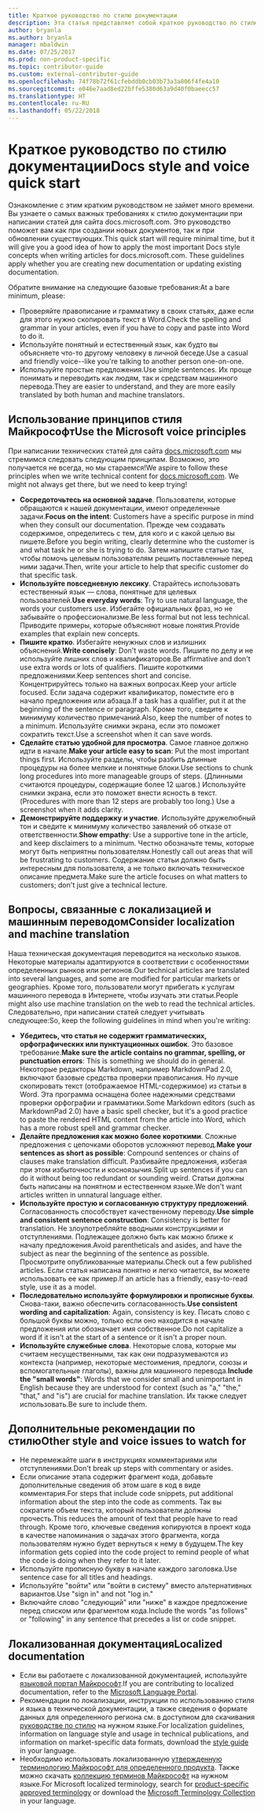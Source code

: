 ```yaml
---
title: Краткое руководство по стилю документации
description: Эта статья представляет собой краткое руководство по стилю документации, содержащее общие принципы для начала работы по написанию статей для сайта docs.microsoft.com.
author: bryanla
ms.author: bryanla
manager: mbaldwin
ms.date: 07/25/2017
ms.prod: non-product-specific
ms.topic: contributor-guide
ms.custom: external-contributor-guide
ms.openlocfilehash: 74f78b72f61cfebddb0cb03b73a3a806f4fe4a10
ms.sourcegitcommit: e046e7aad8ed22bffe5380d63a9d40f0baeecc57
ms.translationtype: HT
ms.contentlocale: ru-RU
ms.lasthandoff: 05/22/2018
---
```

# <a name="docs-style-and-voice-quick-start"></a><span data-ttu-id="6e97f-103">Краткое руководство по стилю документации</span><span class="sxs-lookup"><span data-stu-id="6e97f-103">Docs style and voice quick start</span></span>

<span data-ttu-id="6e97f-104">Ознакомление с этим кратким руководством не займет много времени. Вы узнаете о самых важных требованиях к стилю документации при написании статей для сайта docs.microsoft.com. Это руководство поможет вам как при создании новых документов, так и при обновлении существующих.</span><span class="sxs-lookup"><span data-stu-id="6e97f-104">This quick start will require minimal time, but it will give you a good idea of how to apply the most important Docs style concepts when writing articles for docs.microsoft.com. These guidelines apply whether you are creating new documentation or updating existing documentation.</span></span>

<span data-ttu-id="6e97f-105">Обратите внимание на следующие базовые требования:</span><span class="sxs-lookup"><span data-stu-id="6e97f-105">At a bare minimum, please:</span></span>

- <span data-ttu-id="6e97f-106">Проверяйте правописание и грамматику в своих статьях, даже если для этого нужно скопировать текст в Word.</span><span class="sxs-lookup"><span data-stu-id="6e97f-106">Check the spelling and grammar in your articles, even if you have to copy and paste into Word to do it.</span></span>
- <span data-ttu-id="6e97f-107">Используйте понятный и естественный язык, как будто вы объясняете что-то другому человеку в личной беседе.</span><span class="sxs-lookup"><span data-stu-id="6e97f-107">Use a casual and friendly voice--like you're talking to another person one-on-one.</span></span>
- <span data-ttu-id="6e97f-108">Используйте простые предложения.</span><span class="sxs-lookup"><span data-stu-id="6e97f-108">Use simple sentences.</span></span> <span data-ttu-id="6e97f-109">Их проще понимать и переводить как людям, так и средствам машинного перевода.</span><span class="sxs-lookup"><span data-stu-id="6e97f-109">They are easier to understand, and they are more easily translated by both human and machine translators.</span></span>

## <a name="use-the-microsoft-voice-principles"></a><span data-ttu-id="6e97f-110">Использование принципов стиля Майкрософт</span><span class="sxs-lookup"><span data-stu-id="6e97f-110">Use the Microsoft voice principles</span></span>

<span data-ttu-id="6e97f-111">При написании технических статей для сайта [docs.microsoft.com](https://docs.microsoft.com) мы стремимся следовать следующим принципам. Возможно, это получается не всегда, но мы стараемся!</span><span class="sxs-lookup"><span data-stu-id="6e97f-111">We aspire to follow these principles when we write technical content for [docs.microsoft.com](https://docs.microsoft.com). We might not always get there, but we need to keep trying!</span></span>

- <span data-ttu-id="6e97f-112">**Сосредоточьтесь на основной задаче**. Пользователи, которые обращаются к нашей документации, имеют определенные задачи.</span><span class="sxs-lookup"><span data-stu-id="6e97f-112">**Focus on the intent**: Customers have a specific purpose in mind when they consult our documentation.</span></span> <span data-ttu-id="6e97f-113">Прежде чем создавать содержимое, определитесь с тем, для кого и с какой целью вы пишете.</span><span class="sxs-lookup"><span data-stu-id="6e97f-113">Before you begin writing, clearly determine who the customer is and what task he or she is trying to do.</span></span> <span data-ttu-id="6e97f-114">Затем напишите статью так, чтобы помочь целевым пользователям решить поставленные перед ними задачи.</span><span class="sxs-lookup"><span data-stu-id="6e97f-114">Then, write your article to help that specific customer do that specific task.</span></span>
- <span data-ttu-id="6e97f-115">**Используйте повседневную лексику**. Старайтесь использовать естественный язык — слова, понятные для целевых пользователей.</span><span class="sxs-lookup"><span data-stu-id="6e97f-115">**Use everyday words**: Try to use natural language, the words your customers use.</span></span> <span data-ttu-id="6e97f-116">Избегайте официальных фраз, но не забывайте о профессионализме.</span><span class="sxs-lookup"><span data-stu-id="6e97f-116">Be less formal but not less technical.</span></span> <span data-ttu-id="6e97f-117">Приводите примеры, которые объясняют новые понятия.</span><span class="sxs-lookup"><span data-stu-id="6e97f-117">Provide examples that explain new concepts.</span></span>
- <span data-ttu-id="6e97f-118">**Пишите кратко**. Избегайте ненужных слов и излишних объяснений.</span><span class="sxs-lookup"><span data-stu-id="6e97f-118">**Write concisely**: Don't waste words.</span></span> <span data-ttu-id="6e97f-119">Пишите по делу и не используйте лишних слов и квалификаторов.</span><span class="sxs-lookup"><span data-stu-id="6e97f-119">Be affirmative and don't use extra words or lots of qualifiers.</span></span> <span data-ttu-id="6e97f-120">Пишите короткими предложениями.</span><span class="sxs-lookup"><span data-stu-id="6e97f-120">Keep sentences short and concise.</span></span> <span data-ttu-id="6e97f-121">Концентрируйтесь только на важных вопросах.</span><span class="sxs-lookup"><span data-stu-id="6e97f-121">Keep your article focused.</span></span> <span data-ttu-id="6e97f-122">Если задача содержит квалификатор, поместите его в начало предложения или абзаца.</span><span class="sxs-lookup"><span data-stu-id="6e97f-122">If a task has a qualifier, put it at the beginning of the sentence or paragraph.</span></span> <span data-ttu-id="6e97f-123">Кроме того, сведите к минимуму количество примечаний.</span><span class="sxs-lookup"><span data-stu-id="6e97f-123">Also, keep the number of notes to a minimum.</span></span> <span data-ttu-id="6e97f-124">Используйте снимки экрана, если это поможет сократить текст.</span><span class="sxs-lookup"><span data-stu-id="6e97f-124">Use a screenshot when it can save words.</span></span>
- <span data-ttu-id="6e97f-125">**Сделайте статью удобной для просмотра**. Самое главное должно идти в начале.</span><span class="sxs-lookup"><span data-stu-id="6e97f-125">**Make your article easy to scan**: Put the most important things first.</span></span> <span data-ttu-id="6e97f-126">Используйте разделы, чтобы разбить длинные процедуры на более мелкие и понятные блоки.</span><span class="sxs-lookup"><span data-stu-id="6e97f-126">Use sections to chunk long procedures into more manageable groups of steps.</span></span> <span data-ttu-id="6e97f-127">(Длинными считаются процедуры, содержащие более 12 шагов.) Используйте снимки экрана, если это поможет внести ясность в текст.</span><span class="sxs-lookup"><span data-stu-id="6e97f-127">(Procedures with more than 12 steps are probably too long.) Use a screenshot when it adds clarity.</span></span>
- <span data-ttu-id="6e97f-128">**Демонстрируйте поддержку и участие**. Используйте дружелюбный тон и сведите к минимуму количество заявлений об отказе от ответственности.</span><span class="sxs-lookup"><span data-stu-id="6e97f-128">**Show empathy**: Use a supportive tone in the article, and keep disclaimers to a minimum.</span></span> <span data-ttu-id="6e97f-129">Честно обозначьте темы, которые могут быть неприятны пользователям.</span><span class="sxs-lookup"><span data-stu-id="6e97f-129">Honestly call out areas that will be frustrating to customers.</span></span> <span data-ttu-id="6e97f-130">Содержание статьи должно быть интересным для пользователя, а не только включать техническое описание предмета.</span><span class="sxs-lookup"><span data-stu-id="6e97f-130">Make sure the article focuses on what matters to customers; don't just give a technical lecture.</span></span>

## <a name="consider-localization-and-machine-translation"></a><span data-ttu-id="6e97f-131">Вопросы, связанные с локализацией и машинным переводом</span><span class="sxs-lookup"><span data-stu-id="6e97f-131">Consider localization and machine translation</span></span>

<span data-ttu-id="6e97f-132">Наша техническая документация переводится на несколько языков. Некоторые материалы адаптируются в соответствии с особенностями определенных рынков или регионов.</span><span class="sxs-lookup"><span data-stu-id="6e97f-132">Our technical articles are translated into several languages, and some are modified for particular markets or geographies.</span></span> <span data-ttu-id="6e97f-133">Кроме того, пользователи могут прибегать к услугам машинного перевода в Интернете, чтобы изучать эти статьи.</span><span class="sxs-lookup"><span data-stu-id="6e97f-133">People might also use machine translation on the web to read the technical articles.</span></span> <span data-ttu-id="6e97f-134">Следовательно, при написании статей следует учитывать следующее:</span><span class="sxs-lookup"><span data-stu-id="6e97f-134">So, keep the following guidelines in mind when you're writing:</span></span>

- <span data-ttu-id="6e97f-135">**Убедитесь, что статья не содержит грамматических, орфографических или пунктуационных ошибок**. Это базовое требование.</span><span class="sxs-lookup"><span data-stu-id="6e97f-135">**Make sure the article contains no grammar, spelling, or punctuation errors**: This is something we should do in general.</span></span> <span data-ttu-id="6e97f-136">Некоторые редакторы Markdown, например MarkdownPad 2.0, включают базовые средства проверки правописания. Но лучше скопировать текст (отображаемое HTML-содержимое) из статьи в Word. Эта программа оснащена более надежными средствами проверки орфографии и грамматики.</span><span class="sxs-lookup"><span data-stu-id="6e97f-136">Some Markdown editors (such as MarkdownPad 2.0) have a basic spell checker, but it's a good practice to paste the rendered HTML content from the article into Word, which has a more robust spell and grammar checker.</span></span>
- <span data-ttu-id="6e97f-137">**Делайте предложения как можно более короткими**. Сложные предложения с цепочками оборотов усложняют перевод.</span><span class="sxs-lookup"><span data-stu-id="6e97f-137">**Make your sentences as short as possible**: Compound sentences or chains of clauses make translation difficult.</span></span> <span data-ttu-id="6e97f-138">Разбивайте предложения, избегая при этом избыточности и косноязычия.</span><span class="sxs-lookup"><span data-stu-id="6e97f-138">Split up sentences if you can do it without being too redundant or sounding weird.</span></span> <span data-ttu-id="6e97f-139">Статьи должны быть написаны на понятном и естественном языке.</span><span class="sxs-lookup"><span data-stu-id="6e97f-139">We don't want articles written in unnatural language either.</span></span>
- <span data-ttu-id="6e97f-140">**Используйте простую и согласованную структуру предложений**. Согласованность способствует качественному переводу.</span><span class="sxs-lookup"><span data-stu-id="6e97f-140">**Use simple and consistent sentence construction**: Consistency is better for translation.</span></span> <span data-ttu-id="6e97f-141">Не злоупотребляйте вводными конструкциями и отступлениями. Подлежащее должно быть как можно ближе к началу предложения.</span><span class="sxs-lookup"><span data-stu-id="6e97f-141">Avoid parentheticals and asides, and have the subject as near the beginning of the sentence as possible.</span></span> <span data-ttu-id="6e97f-142">Просмотрите опубликованные материалы.</span><span class="sxs-lookup"><span data-stu-id="6e97f-142">Check out a few published articles.</span></span> <span data-ttu-id="6e97f-143">Если статья написана понятно и легко читается, вы можете использовать ее как пример.</span><span class="sxs-lookup"><span data-stu-id="6e97f-143">If an article has a friendly, easy-to-read style, use it as a model.</span></span>
- <span data-ttu-id="6e97f-144">**Последовательно используйте формулировки и прописные буквы**. Снова-таки, важно обеспечить согласованность.</span><span class="sxs-lookup"><span data-stu-id="6e97f-144">**Use consistent wording and capitalization**: Again, consistency is key.</span></span> <span data-ttu-id="6e97f-145">Писать слово с большой буквы можно, только если оно находится в начале предложения или обозначает имя собственное.</span><span class="sxs-lookup"><span data-stu-id="6e97f-145">Do not capitalize a word if it isn't at the start of a sentence or it isn't a proper noun.</span></span>
- <span data-ttu-id="6e97f-146">**Используйте служебные слова**. Некоторые слова, которые мы считаем несущественными, так как они подразумеваются из контекста (например, некоторые местоимения, предлоги, союзы и вспомогательные глаголы), важны для машинного перевода.</span><span class="sxs-lookup"><span data-stu-id="6e97f-146">**Include the "small words"**: Words that we consider small and unimportant in English because they are understood for context (such as "a," "the," "that," and "is") are crucial for machine translation.</span></span> <span data-ttu-id="6e97f-147">Их также следует использовать.</span><span class="sxs-lookup"><span data-stu-id="6e97f-147">Be sure to include them.</span></span>

## <a name="other-style-and-voice-issues-to-watch-for"></a><span data-ttu-id="6e97f-148">Дополнительные рекомендации по стилю</span><span class="sxs-lookup"><span data-stu-id="6e97f-148">Other style and voice issues to watch for</span></span>

- <span data-ttu-id="6e97f-149">Не перемежайте шаги в инструкциях комментариями или отступлениями.</span><span class="sxs-lookup"><span data-stu-id="6e97f-149">Don't break up steps with commentary or asides.</span></span>
- <span data-ttu-id="6e97f-150">Если описание этапа содержит фрагмент кода, добавьте дополнительные сведения об этом шаге в код в виде комментария.</span><span class="sxs-lookup"><span data-stu-id="6e97f-150">For steps that include code snippets, put additional information about the step into the code as comments.</span></span> <span data-ttu-id="6e97f-151">Так вы сократите объем текста, который пользователи должны прочесть.</span><span class="sxs-lookup"><span data-stu-id="6e97f-151">This reduces the amount of text that people have to read through.</span></span> <span data-ttu-id="6e97f-152">Кроме того, ключевые сведения копируются в проект кода в качестве напоминания о задачах этого фрагмента, когда пользователям нужно будет вернуться к нему в будущем.</span><span class="sxs-lookup"><span data-stu-id="6e97f-152">The key information gets copied into the code project to remind people of what the code is doing when they refer to it later.</span></span>
- <span data-ttu-id="6e97f-153">Используйте прописную букву в начале каждого заголовка.</span><span class="sxs-lookup"><span data-stu-id="6e97f-153">Use sentence case for all titles and headings.</span></span>
- <span data-ttu-id="6e97f-154">Используйте "войти" или "войти в систему" вместо альтернативных вариантов.</span><span class="sxs-lookup"><span data-stu-id="6e97f-154">Use "sign in" and not "log in."</span></span>
- <span data-ttu-id="6e97f-155">Включайте слово "следующий" или "ниже" в каждое предложение перед списком или фрагментом кода.</span><span class="sxs-lookup"><span data-stu-id="6e97f-155">Include the words "as follows" or "following" in any sentence that precedes a list or code snippet.</span></span>

## <a name="localized-documentation"></a><span data-ttu-id="6e97f-156">Локализованная документация</span><span class="sxs-lookup"><span data-stu-id="6e97f-156">Localized documentation</span></span>

- <span data-ttu-id="6e97f-157">Если вы работаете с локализованной документацией, используйте [языковой портал Майкрософт](https://www.microsoft.com/Language/Default.aspx).</span><span class="sxs-lookup"><span data-stu-id="6e97f-157">If you are contributing to localized documentation, refer to the [Microsoft Language Portal](https://www.microsoft.com/Language/Default.aspx).</span></span>
- <span data-ttu-id="6e97f-158">Рекомендации по локализации, инструкции по использованию стиля и языка в технической документации, а также сведения о формате данных для определенного региона см. в доступном для скачивания [руководстве по стилю](https://www.microsoft.com/Language/StyleGuides.aspx) на нужном языке.</span><span class="sxs-lookup"><span data-stu-id="6e97f-158">For localization guidelines, information on language style and usage in technical publications, and information on market-specific data formats, download the [style guide](https://www.microsoft.com/Language/StyleGuides.aspx) in your language.</span></span>
- <span data-ttu-id="6e97f-159">Необходимо использовать локализованную [утвержденную терминологию Майкрософт для определенного продукта](https://www.microsoft.com/Language/Search.aspx). Также можно скачать [коллекцию терминов Майкрософт](https://www.microsoft.com/Language/Terminology.aspx) на нужном языке.</span><span class="sxs-lookup"><span data-stu-id="6e97f-159">For Microsoft localized terminology, search for [product-specific approved terminology](https://www.microsoft.com/Language/Search.aspx) or download the [Microsoft Terminology Collection](https://www.microsoft.com/Language/Terminology.aspx) in your language.</span></span>
